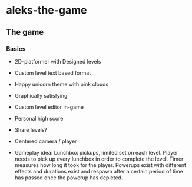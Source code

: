 # aleks-the-game

## The game
### Basics
* 2D-platformer with Designed levels
* Custom level text based format
* Happy unicorn theme with pink clouds
* Graphically satisfying
* Custom level editor in-game
* Personal high score
* Share levels?
* Centered camera / player 

* Gameplay idea: Lunchbox pickups, limited set on each level. Player needs to pick up every lunchbox in order to complete the level. Timer measures how long it took for the player. Powerups exist with different effects and durations exist and respawn after a certain period of time has passed once the powerup has depleted.
